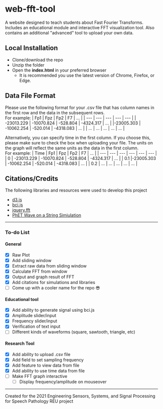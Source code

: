 # web-fft-tool
A website designed to teach students about Fast Fourier Transforms. Includes an educational module and interactive FFT visualization tool. Also contains an additional "advanced" tool to upload your own data.

## Local Installation
- Clone/download the repo
- Unzip the folder
- Open the **index.html** in your preferred browser
  - It is recommended you use the latest version of Chrome, Firefox, or Edge.

## Data File Format
Please use the following format for your .csv file that has column names in the first row and the data in the subsequent rows.  
For example: 
| Fp1 | Fpz | Fp2 | F7  | ... |
| --- | --- | --- | --- | --- |
| -23013.229 | -10070.824 | -528.804 | -4324.317 | ... |
|-23005.303 | -10062.254 | -520.014 | -4318.083 | ... |
| ... | ... | ... | ... | ... |

Alternatively, you can specify time in the first column. If you choose this, please make sure to check the box when uploading your file. The units on the graph will reflect the same units as the data in the first column.  
For example: 
| Time | Fp1 | Fpz | Fp2 | F7  | ... |
| --- | --- | --- | --- | --- | --- |
| 0 | -23013.229 | -10070.824 | -528.804 | -4324.317 | ... |
| 0.1 |-23005.303 | -10062.254 | -520.014 | -4318.083 | ... |
| 0.2 | ... | ... | ... | ... | ... |

## Citations/Credits
The following libraries and resources were used to develop this project
- [d3.js](https://d3js.org/)
- [bci.js](https://bci.js.org/)
- [jquery.fft](https://github.com/hotstaff/jquery.fft)
- [PhET Wave on a String Simiulation](https://phet.colorado.edu/en/simulation/wave-on-a-string)

---

### To-do List
#### General
- [x] Raw Plot
- [x] Add sliding window
- [x] Extract raw data from sliding window
- [x] Calculate FFT from window
- [x] Output and graph result of FFT
- [x] Add citations for simulations and libraries
- [ ] Come up with a cooler name for the repo :sunglasses:
#### Educational tool
- [x] Add ability to generate signal using bci.js
- [x] Amplitude slider/input
- [x] Frequency slider/input
- [x] Verification of text input
- [ ] Different kinds of waveforms (square, sawtooth, triangle, etc)
#### Research Tool
- [x] Add ability to upload .csv file
- [x] Add field to set sampling frequency
- [x]  Add feature to view data from file
- [x]  Add ability to use time data from file
- [ ] Make FFT graph interactive
  - [ ]  Display frequency/amplitude on mouseover

---

Created for the 2021 Engineering Sensors, Systems, and Signal Processing for Speech Pathology REU project
